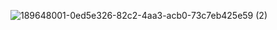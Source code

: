 ![189648001-0ed5e326-82c2-4aa3-acb0-73c7eb425e59 (2)](https://user-images.githubusercontent.com/56208328/189762111-22e93ffa-a4e8-46bc-bf52-809fd64ef50e.png)
